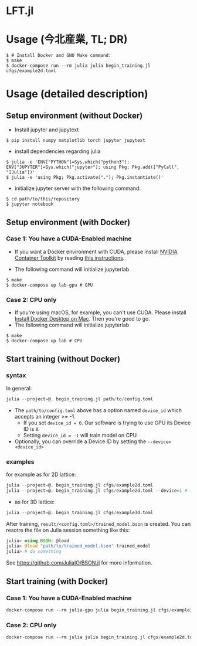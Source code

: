 # LFT.jl

# Usage (今北産業, TL; DR)


```console
$ # Install Docker and GNU Make command:
$ make
$ docker-compose run --rm julia julia begin_training.jl cfgs/example2d.toml
```

# Usage (detailed description)

## Setup environment (without Docker)

- Install jupyter and jupytext

```console
$ pip install numpy matplotlib torch jupyter jupytext
```

- install dependencies regarding julia

```console
$ julia -e 'ENV["PYTHON"]=Sys.which("python3"); ENV["JUPYTER"]=Sys.which("jupyter"); using Pkg; Pkg.add(["PyCall", "IJulia"])'
$ julia -e 'using Pkg; Pkg.activate("."); Pkg.instantiate()'
```

- initialize jupyter server with the following command:

```console
$ cd path/to/this/repository
$ jupyter notebook
```

## Setup environment (with Docker)


### Case 1: You have a CUDA-Enabled machine

- If you want a Docker environment with CUDA, please install [NVIDIA Container Toolkit](https://github.com/NVIDIA/nvidia-docker) by reading [this instructions](https://docs.nvidia.com/datacenter/cloud-native/container-toolkit/install-guide.html).

- The following command will initialize jupyterlab

```console
$ make
$ docker-compose up lab-gpu # GPU
```

### Case 2: CPU only

- If you're using macOS, for example, you can't use CUDA. Please install [Install Docker Desktop on Mac](https://docs.docker.com/desktop/mac/install/). Then you're good to go.
- The following command will initialize jupyterlab

```console
$ make
$ docker-compose up lab # CPU
```


## Start training (without Docker)

### syntax

In general:

```julia
julia --project=@. begin_training.jl path/to/config.toml
```

- The `path/to/config.toml` above has a option named `device_id` which accepts an integer >= -1. 
  - If you set `device_id = 0`. Our software is trying to use GPU its Device ID is `0`.
  - Setting `device_id = -1` will train model on CPU
- Optionally, you can override a Device ID by setting the `--device=<device_id>`

### examples

for example as for 2D lattice:

```julia
julia --project=@. begin_training.jl cfgs/example2d.toml
julia --project=@. begin_training.jl cfgs/example2d.toml --device=1 # train with GPU 1
```

- as for 3D lattice:

```julia
julia --project=@. begin_training.jl cfgs/example3d.toml
```

After training, `result/<config.toml>/trained_model.bson` is created. You can resotre the file on Julia session something like this:

```julia
julia> using BSON: @load
julia> @load "path/to/trained_model.bson" trained_model
julia> # do something
```

See https://github.com/JuliaIO/BSON.jl for more information.

## Start training (with Docker)

### Case 1: You have a CUDA-Enabled machine

```julia
docker-compose run --rm julia-gpu julia begin_training.jl cfgs/example3d.toml
```

### Case 2: CPU only

```julia
docker-compose run --rm julia julia begin_training.jl cfgs/example2d.toml
```
